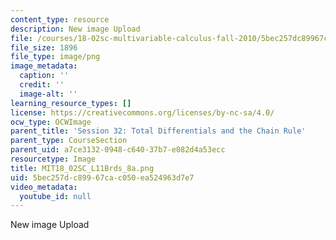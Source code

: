 ```yaml
---
content_type: resource
description: New image Upload
file: /courses/18-02sc-multivariable-calculus-fall-2010/5bec257dc89967cac050ea524963d7e7_MIT18_02SC_L11Brds_8a.png
file_size: 1896
file_type: image/png
image_metadata:
  caption: ''
  credit: ''
  image-alt: ''
learning_resource_types: []
license: https://creativecommons.org/licenses/by-nc-sa/4.0/
ocw_type: OCWImage
parent_title: 'Session 32: Total Differentials and the Chain Rule'
parent_type: CourseSection
parent_uid: a7ce3132-0948-c640-37b7-e082d4a53ecc
resourcetype: Image
title: MIT18_02SC_L11Brds_8a.png
uid: 5bec257d-c899-67ca-c050-ea524963d7e7
video_metadata:
  youtube_id: null
---
```

New image Upload